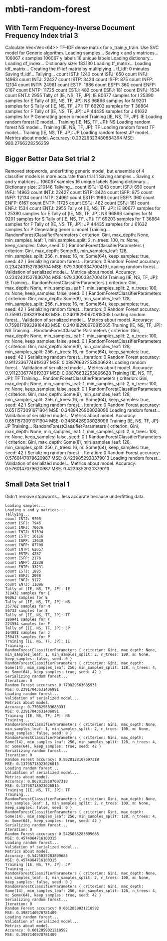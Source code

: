 # mbti-random-forest

## With Term Frequency-Inverse Document Frequency Index trial 3
Calculate Vec<Vec<64>> TF-IDF dense matrix for x_train,y_train.  Use SVC model for Generic algorithm.
Loading samples...
Saving x and y matrices...
106067 x samples
106067 y labels
16 unique labels
Loading dictionary...
Loading df_index...
Dictionary size: 183130
Loading tf_matrix...
Loading idf_matrix...
Creating the tf-idf matrix by multiplying...
tf_idf: 0 minutes
Saving tf_idf...
Tallying...
count ISTJ: 1243
count ISFJ: 650
count INFJ: 14963
count INTJ: 22427
count ISTP: 3424
count ISFP: 875
count INFP: 12134
count INTP: 24961
count ESTP: 1986
count ESFP: 360
count ENFP: 6167
count ENTP: 11725
count ESTJ: 482
count ESFJ: 181
count ENFJ: 1534
count ENTJ: 2955
Tally of [IE, NS, TF, JP]: IE
80677 samples for I
25390 samples for E
Tally of [IE, NS, TF, JP]: NS
96866 samples for N
9201 samples for S
Tally of [IE, NS, TF, JP]: TF
69203 samples for T
36864 samples for F
Tally of [IE, NS, TF, JP]: JP
44435 samples for J
61632 samples for P
Generating generic model
Training [IE, NS, TF, JP]: IE
Loading random forest IE model...
Training [IE, NS, TF, JP]: NS
Loading random forest NS model...
Training [IE, NS, TF, JP]: TF
Loading random forest TF model...
Training [IE, NS, TF, JP]: JP
Loading random forest JP model...
Metrics about model.
Accuracy: 0.23226323480884364
MSE: 980.2766228256259

## Bigger Better Data Set trial 2
Removed stopwords, underfitting generic model, but ensemble of 4 classifier models is more accurate than trial 1
    Saving samples...
    Saving x and y matrices...
    106067 samples
    16 unique labels
    Saving dictionary...
    Dictionary size: 210146
    Tallying...
    count ISTJ: 1243
    count ISFJ: 650
    count INFJ: 14963
    count INTJ: 22427
    count ISTP: 3424
    count ISFP: 875
    count INFP: 12134
    count INTP: 24961
    count ESTP: 1986
    count ESFP: 360
    count ENFP: 6167
    count ENTP: 11725
    count ESTJ: 482
    count ESFJ: 181
    count ENFJ: 1534
    count ENTJ: 2955
    Tally of [IE, NS, TF, JP]: IE
    80677 samples for I
    25390 samples for E
    Tally of [IE, NS, TF, JP]: NS
    96866 samples for N
    9201 samples for S
    Tally of [IE, NS, TF, JP]: TF
    69203 samples for T
    36864 samples for F
    Tally of [IE, NS, TF, JP]: JP
    44435 samples for J
    61632 samples for P
    Generating generic model
    Training...
    RandomForestClassifierParameters { criterion: Gini, max_depth: None, min_samples_leaf: 1, min_samples_split: 2, n_trees: 100, m: None, keep_samples: false, seed: 0 }
    RandomForestClassifierParameters { criterion: Gini, max_depth: Some(8), min_samples_leaf: 128, min_samples_split: 256, n_trees: 16, m: Some(64), keep_samples: true, seed: 42 }
    Serializing random forest...
    Iteration: 0
    Random Forest accuracy: 0.2342431527836704
    MSE: 979.3300334700419
    Loading random forest...
    Validation of serialized model...
    Metrics about model.
    Accuracy: 0.2342431527836704
    MSE: 979.3300334700419
    Training [IE, NS, TF, JP]: IE
    Training...
    RandomForestClassifierParameters { criterion: Gini, max_depth: None, min_samples_leaf: 1, min_samples_split: 2, n_trees: 100, m: None, keep_samples: false, seed: 0 }
    RandomForestClassifierParameters { criterion: Gini, max_depth: Some(8), min_samples_leaf: 128, min_samples_split: 256, n_trees: 16, m: Some(64), keep_samples: true, seed: 42 }
    Serializing random forest...
    Iteration: 0
    Random Forest accuracy: 0.7598170932918493
    MSE: 0.24018290670815065
    Loading random forest...
    Validation of serialized model...
    Metrics about model.
    Accuracy: 0.7598170932918493
    MSE: 0.24018290670815065
    Training [IE, NS, TF, JP]: NS
    Training...
    RandomForestClassifierParameters { criterion: Gini, max_depth: None, min_samples_leaf: 1, min_samples_split: 2, n_trees: 100, m: None, keep_samples: false, seed: 0 }
    RandomForestClassifierParameters { criterion: Gini, max_depth: Some(8), min_samples_leaf: 128, min_samples_split: 256, n_trees: 16, m: Some(64), keep_samples: true, seed: 42 }
    Serializing random forest...
    Iteration: 0
    Random Forest accuracy: 0.9112336774619337
    MSE: 0.08876632253806628
    Loading random forest...
    Validation of serialized model...
    Metrics about model.
    Accuracy: 0.9112336774619337
    MSE: 0.08876632253806628
    Training [IE, NS, TF, JP]: TF
    Training...
    RandomForestClassifierParameters { criterion: Gini, max_depth: None, min_samples_leaf: 1, min_samples_split: 2, n_trees: 100, m: None, keep_samples: false, seed: 0 }
    RandomForestClassifierParameters { criterion: Gini, max_depth: Some(8), min_samples_leaf: 128, min_samples_split: 256, n_trees: 16, m: Some(64), keep_samples: true, seed: 42 }
    Serializing random forest...
    Iteration: 0
    Random Forest accuracy: 0.6511573091971904
    MSE: 0.3488426908028096
    Loading random forest...
    Validation of serialized model...
    Metrics about model.
    Accuracy: 0.6511573091971904
    MSE: 0.3488426908028096
    Training [IE, NS, TF, JP]: JP
    Training...
    RandomForestClassifierParameters { criterion: Gini, max_depth: None, min_samples_leaf: 1, min_samples_split: 2, n_trees: 100, m: None, keep_samples: false, seed: 0 }
    RandomForestClassifierParameters { criterion: Gini, max_depth: Some(8), min_samples_leaf: 128, min_samples_split: 256, n_trees: 16, m: Some(64), keep_samples: true, seed: 42 }
    Serializing random forest...
    Iteration: 0
    Random Forest accuracy: 0.5760147079620987
    MSE: 0.4239852920379013
    Loading random forest...
    Validation of serialized model...
    Metrics about model.
    Accuracy: 0.5760147079620987
    MSE: 0.4239852920379013

## Small Data Set trial 1
Didn't remove stopwords... less accurate because underfitting data.

    Loading samples...
    Loading x and y matrices...
    Tallying...
    count ISTJ: 9705
    count ISFJ: 7946
    count INFJ: 70676
    count INTJ: 51594
    count ISTP: 16116
    count ISFP: 12630
    count INFP: 87708
    count INTP: 62057
    count ESTP: 4257
    count ESFP: 2176
    count ENFP: 32238
    count ENTP: 33231
    count ESTJ: 1895
    count ESFJ: 2008
    count ENFJ: 9172
    count ENTJ: 11086
    Tally of [IE, NS, TF, JP]: IE
    318432 samples for I
    96063 samples for E
    Tally of [IE, NS, TF, JP]: NS
    357762 samples for N
    56733 samples for S
    Tally of [IE, NS, TF, JP]: TF
    189941 samples for T
    224554 samples for F
    Tally of [IE, NS, TF, JP]: JP
    164082 samples for J
    250413 samples for P
    Training [IE, NS, TF, JP]: IE
    Training...
    RandomForestClassifierParameters { criterion: Gini, max_depth: None, min_samples_leaf: 1, min_samples_split: 2, n_trees: 100, m: None, keep_samples: false, seed: 0 }
    RandomForestClassifierParameters { criterion: Gini, max_depth: Some(14), min_samples_leaf: 256, min_samples_split: 128, n_trees: 4, m: Some(64), keep_samples: true, seed: 42 }
    Serializing random forest...
    Iteration: 0
    Random Forest accuracy: 0.770829563685931
    MSE: 0.22917043631406891
    Loading random forest...
    Validation of serialized model...
    Metrics about model.
    Accuracy: 0.770829563685931
    MSE: 0.22917043631406891
    Training [IE, NS, TF, JP]: NS
    Training...
    RandomForestClassifierParameters { criterion: Gini, max_depth: None, min_samples_leaf: 1, min_samples_split: 2, n_trees: 100, m: None, keep_samples: false, seed: 0 }
    RandomForestClassifierParameters { criterion: Gini, max_depth: Some(14), min_samples_leaf: 256, min_samples_split: 128, n_trees: 4, m: Some(64), keep_samples: true, seed: 42 }
    Serializing random forest...
    Iteration: 0
    Random Forest accuracy: 0.8620128107697318
    MSE: 0.13798718923026815
    Loading random forest...
    Validation of serialized model...
    Metrics about model.
    Accuracy: 0.8620128107697318
    MSE: 0.13798718923026815
    Training [IE, NS, TF, JP]: TF
    Training...
    RandomForestClassifierParameters { criterion: Gini, max_depth: None, min_samples_leaf: 1, min_samples_split: 2, n_trees: 100, m: None, keep_samples: false, seed: 0 }
    RandomForestClassifierParameters { criterion: Gini, max_depth: Some(14), min_samples_leaf: 256, min_samples_split: 128, n_trees: 4, m: Some(64), keep_samples: true, seed: 42 }
    Serializing random forest...
    Iteration: 0
    Random Forest accuracy: 0.5425035283899685
    MSE: 0.4574964716100315
    Loading random forest...
    Validation of serialized model...
    Metrics about model.
    Accuracy: 0.5425035283899685
    MSE: 0.4574964716100315
    Training [IE, NS, TF, JP]: JP
    Training...
    RandomForestClassifierParameters { criterion: Gini, max_depth: None, min_samples_leaf: 1, min_samples_split: 2, n_trees: 100, m: None, keep_samples: false, seed: 0 }
    RandomForestClassifierParameters { criterion: Gini, max_depth: Some(14), min_samples_leaf: 256, min_samples_split: 128, n_trees: 4, m: Some(64), keep_samples: true, seed: 42 }
    Serializing random forest...
    Iteration: 0
    Random Forest accuracy: 0.6012859021218592
    MSE: 0.3987140978781409
    Loading random forest...
    Validation of serialized model...
    Metrics about model.
    Accuracy: 0.6012859021218592
    MSE: 0.3987140978781409